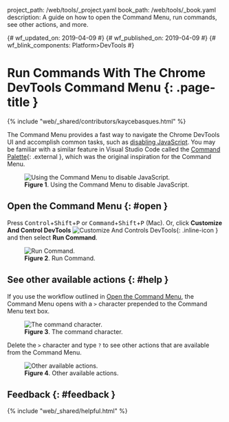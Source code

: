 project_path: /web/tools/_project.yaml
book_path: /web/tools/_book.yaml
description: A guide on how to open the Command Menu, run commands, see other actions, and more.

{# wf_updated_on: 2019-04-09 #}
{# wf_published_on: 2019-04-09 #}
{# wf_blink_components: Platform>DevTools #}

# Run Commands With The Chrome DevTools Command Menu {: .page-title }

{% include "web/_shared/contributors/kaycebasques.html" %}

[VS]: https://code.visualstudio.com/docs/getstarted/userinterface#_command-palette

The Command Menu provides a fast way to navigate the Chrome DevTools UI and accomplish common tasks,
such as [disabling JavaScript](/web/tools/chrome-devtools/javascript/disable).
You may be familiar with a similar feature in Visual Studio Code called the [Command Palette][VS]{: .external },
which was the original inspiration for the Command Menu.

<figure>
  <img src="/web/tools/chrome-devtools/javascript/imgs/disable-javascript.png"
       alt="Using the Command Menu to disable JavaScript."/>
  <figcaption>
    <b>Figure 1</b>. Using the Command Menu to disable JavaScript.
  </figcaption>
</figure>

## Open the Command Menu {: #open }

[mainmenu]: /web/tools/chrome-devtools/images/shared/main-menu.png

Press <kbd>Control</kbd>+<kbd>Shift</kbd>+<kbd>P</kbd> or
<kbd>Command</kbd>+<kbd>Shift</kbd>+<kbd>P</kbd> (Mac). Or, click **Customize And
Control DevTools** ![Customize And Controls DevTools][mainmenu]{: .inline-icon } and
then select **Run Command**.

<figure>
  <img src="/web/tools/chrome-devtools/command-menu/imgs/runcommand.png"
       alt="Run Command."/>
  <figcaption>
    <b>Figure 2</b>. Run Command.
  </figcaption>
</figure>

## See other available actions {: #help }

If you use the workflow outlined in [Open the Command Menu](#open), the Command Menu opens
with a `>` character prepended to the Command Menu text box.

<figure>
  <img src="/web/tools/chrome-devtools/command-menu/imgs/commandcharacter.png"
       alt="The command character."/>
  <figcaption>
    <b>Figure 3</b>. The command character.
  </figcaption>
</figure>

Delete the `>` character and type `?` to see other actions that are available from the Command Menu.

<figure>
  <img src="/web/tools/chrome-devtools/command-menu/imgs/actions.png"
       alt="Other available actions."/>
  <figcaption>
    <b>Figure 4</b>. Other available actions.
  </figcaption>
</figure>

## Feedback {: #feedback }

{% include "web/_shared/helpful.html" %}
